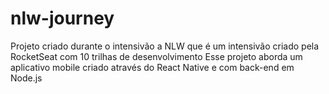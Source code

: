 # nlw-journey

Projeto criado durante o intensivão a NLW que é um intensivão criado pela RocketSeat com 10 trilhas de desenvolvimento
Esse projeto aborda um aplicativo mobile criado através do React Native e com back-end em Node.js
